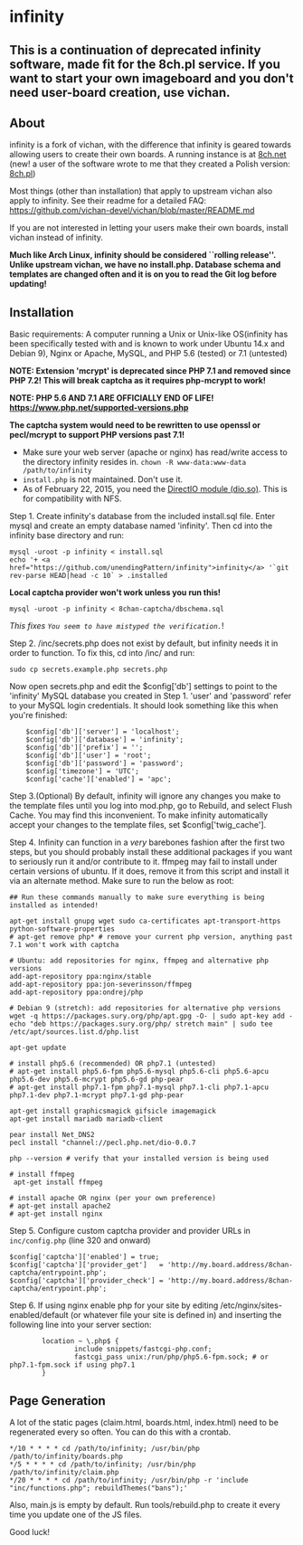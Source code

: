 infinity
========================================================

## This is a continuation of deprecated infinity software, made fit for the 8ch.pl service. If you want to start your own imageboard and you don't need user-board creation, use vichan.

About
------------
infinity is a fork of vichan, with the difference that infinity is geared towards allowing users to create their own boards. A running instance is at [8ch.net](https://8ch.net/) (new! a user of the software wrote to me that they created a Polish version: [8ch.pl](http://8ch.pl/))

Most things (other than installation) that apply to upstream vichan also apply to infinity. See their readme for a detailed FAQ: https://github.com/vichan-devel/vichan/blob/master/README.md

If you are not interested in letting your users make their own boards, install vichan instead of infinity.

**Much like Arch Linux, infinity should be considered ``rolling release''. Unlike upstream vichan, we have no install.php. Database schema and templates are changed often and it is on you to read the Git log before updating!**

Installation
------------
Basic requirements:
A computer running a Unix or Unix-like OS(infinity has been specifically tested with and is known to work under Ubuntu 14.x and Debian 9), Nginx or Apache, MySQL, and PHP 5.6 (tested) or 7.1 (untested)

**NOTE: Extension 'mcrypt' is deprecated since PHP 7.1 and removed since PHP 7.2! This will break captcha as it requires php-mcrypt to work!**

**NOTE: PHP 5.6 AND 7.1 ARE OFFICIALLY END OF LIFE! https://www.php.net/supported-versions.php**

**The captcha system would need to be rewritten to use openssl or pecl/mcrypt to support PHP versions past 7.1!**

* Make sure your web server (apache or nginx) has read/write access to the directory infinity resides in. `chown -R www-data:www-data /path/to/infinity`
* `install.php` is not maintained. Don't use it.
* As of February 22, 2015, you need the [DirectIO module (dio.so)](http://php.net/manual/en/ref.dio.php). This is for compatibility with NFS. 

Step 1. Create infinity's database from the included install.sql file. Enter mysql and create an empty database named 'infinity'. Then cd into the infinity base directory and run:
```
mysql -uroot -p infinity < install.sql
echo '+ <a href="https://github.com/unendingPattern/infinity">infinity</a> '`git rev-parse HEAD|head -c 10` > .installed
```
**Local captcha provider won't work unless you run this!**
```
mysql -uroot -p infinity < 8chan-captcha/dbschema.sql
```
*This fixes `You seem to have mistyped the verification.`*!

Step 2. /inc/secrets.php does not exist by default, but infinity needs it in order to function. To fix this, cd into /inc/ and run:
```
sudo cp secrets.example.php secrets.php
```

Now open secrets.php and edit the $config['db'] settings to point to the 'infinity' MySQL database you created in Step 1. 'user' and 'password' refer to your MySQL login credentials.  It should look something like this when you're finished:

```
	$config['db']['server'] = 'localhost';
	$config['db']['database'] = 'infinity';
	$config['db']['prefix'] = '';
	$config['db']['user'] = 'root';
	$config['db']['password'] = 'password';
	$config['timezone'] = 'UTC';
	$config['cache']['enabled'] = 'apc';
```

Step 3.(Optional) By default, infinity will ignore any changes you make to the template files until you log into mod.php, go to Rebuild, and select Flush Cache. You may find this inconvenient. To make infinity automatically accept your changes to the template files, set $config['twig_cache'].

Step 4. Infinity can function in a *very* barebones fashion after the first two steps, but you should probably install these additional packages if you want to seriously run it and/or contribute to it. ffmpeg may fail to install under certain versions of ubuntu. If it does, remove it from this script and install it via an alternate method. Make sure to run the below as root:

```
## Run these commands manually to make sure everything is being installed as intended!

apt-get install gnupg wget sudo ca-certificates apt-transport-https python-software-properties
# apt-get remove php* # remove your current php version, anything past 7.1 won't work with captcha

# Ubuntu: add repositories for nginx, ffmpeg and alternative php versions
add-apt-repository ppa:nginx/stable
add-apt-repository ppa:jon-severinsson/ffmpeg
add-apt-repository ppa:ondrej/php

# Debian 9 (stretch): add repositories for alternative php versions
wget -q https://packages.sury.org/php/apt.gpg -O- | sudo apt-key add -
echo "deb https://packages.sury.org/php/ stretch main" | sudo tee /etc/apt/sources.list.d/php.list

apt-get update

# install php5.6 (recommended) OR php7.1 (untested)
# apt-get install php5.6-fpm php5.6-mysql php5.6-cli php5.6-apcu php5.6-dev php5.6-mcrypt php5.6-gd php-pear
# apt-get install php7.1-fpm php7.1-mysql php7.1-cli php7.1-apcu php7.1-dev php7.1-mcrypt php7.1-gd php-pear

apt-get install graphicsmagick gifsicle imagemagick
apt-get install mariadb mariadb-client

pear install Net_DNS2
pecl install "channel://pecl.php.net/dio-0.0.7

php --version # verify that your installed version is being used

# install ffmpeg
 apt-get install ffmpeg

# install apache OR nginx (per your own preference)
# apt-get install apache2
# apt-get install nginx
```

Step 5. Configure custom captcha provider and provider URLs in `inc/config.php` (line 320 and onward)
```
$config['captcha']['enabled'] = true;
$config['captcha']['provider_get']   = 'http://my.board.address/8chan-captcha/entrypoint.php';
$config['captcha']['provider_check'] = 'http://my.board.address/8chan-captcha/entrypoint.php';
```

Step 6. If using nginx enable php for your site by editing /etc/nginx/sites-enabled/default (or whatever file your site is defined in) and inserting the following line into your server section:
```
        location ~ \.php$ {
                include snippets/fastcgi-php.conf;
                fastcgi_pass unix:/run/php/php5.6-fpm.sock; # or php7.1-fpm.sock if using php7.1
        }
```

Page Generation
------------
A lot of the static pages (claim.html, boards.html, index.html) need to be regenerated every so often. You can do this with a crontab.

```cron
*/10 * * * * cd /path/to/infinity; /usr/bin/php /path/to/infinity/boards.php
*/5 * * * * cd /path/to/infinity; /usr/bin/php /path/to/infinity/claim.php
*/20 * * * * cd /path/to/infinity; /usr/bin/php -r 'include "inc/functions.php"; rebuildThemes("bans");'
```

Also, main.js is empty by default. Run tools/rebuild.php to create it every time you update one of the JS files.

Good luck!
